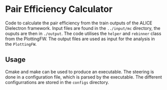 # Pair Efficiency Calculator
Code to calculate the pair efficiency from the train outputs of the ALICE Dielectron framework.
Input files are found in the `../input/mc` directory, the ouputs are then in `./output`.
The code utilises the `helper` and `rebinner` class from the PlottingFW. The output files are used as input for the analysis in the `PlottingFW`.

## Usage
Cmake and make can be used to produce an executable. The steering is done in a configuration file, which is parsed by the executable. The different configurrations are stored in the `configs` directory.
